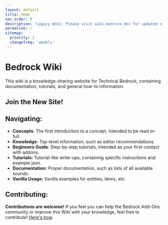 ```yaml
---
layout: default
title: Home
nav_order: 0
description: "Legacy Wiki: Please visit wiki.bedrock.dev for updated site."
permalink: /
sitemap:
  priority: 1
  changefreq: 'weekly'
---
```


# Bedrock Wiki 

This wiki is a knowledge-sharing website for Technical Bedrock, containing documentation, tutorials, and general how-to information. 

## Join the New Site!
## Navigating:
 - **Concepts**: The first introduction to a concept, intended to be read in-full.
 - **Knowledge**: Top-level information, such as editor recommendations.
 - **Beginners Guide**: Step-by-step tutorials, intended as your first-contact with addons.
 - **Tutorials:** Tutorial-like write-ups, containing specific instructions and example json.
 - **Documentation:** Proper documentation, such as lists of all available sounds. 
 - **Vanilla Usage:** Vanilla examples for entities, items, etc.

## Contributing:

**Contributions are welcome!**
If you feel you can help the Bedrock Add-Ons community or improve this Wiki with your knowledge, feel free to contribute! [Here's how](/contribute.html).

